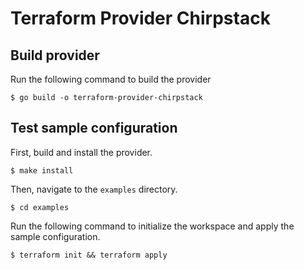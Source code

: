 # Terraform Provider Chirpstack

## Build provider

Run the following command to build the provider

```shell
$ go build -o terraform-provider-chirpstack
```

## Test sample configuration

First, build and install the provider.

```shell
$ make install
```

Then, navigate to the `examples` directory.

```shell
$ cd examples
```

Run the following command to initialize the workspace and apply the sample configuration.

```shell
$ terraform init && terraform apply
```
